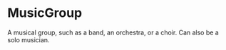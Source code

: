 # MusicGroup

A musical group, such as a band, an orchestra, or a choir. Can also be a solo musician.
